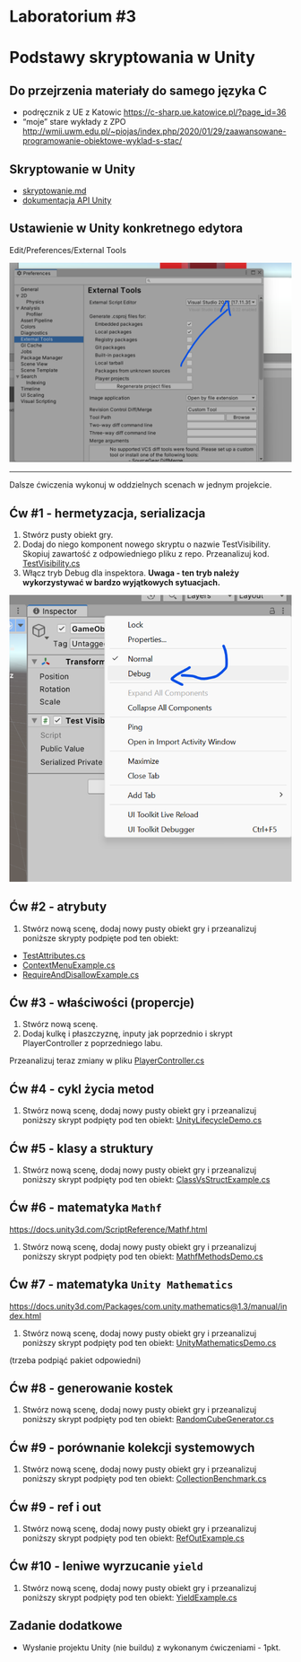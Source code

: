 # Laboratorium \#3


# Podstawy skryptowania w Unity

## Do przejrzenia materiały do samego języka C

- podręcznik z UE z Katowic <https://c-sharp.ue.katowice.pl/?page_id=36>
- “moje” stare wykłady z ZPO
  <http://wmii.uwm.edu.pl/~piojas/index.php/2020/01/29/zaawansowane-programowanie-obiektowe-wyklad-s-stac/>

## Skryptowanie w Unity

- [skryptowanie.md](skryptowanie.md)
- [dokumentacja API Unity](https://docs.unity3d.com/ScriptReference/)

## Ustawienie w Unity konkretnego edytora

Edit/Preferences/External Tools

![](images/c1.png)

------------------------------------------------------------------------

Dalsze ćwiczenia wykonuj w oddzielnych scenach w jednym projekcie.

## Ćw \#1 - hermetyzacja, serializacja

1.  Stwórz pusty obiekt gry.
2.  Dodaj do niego komponent nowego skryptu o nazwie TestVisibility.
    Skopiuj zawartość z odpowiedniego pliku z repo. Przeanalizuj kod.
    [TestVisibility.cs](TestVisibility.cs)
3.  Włącz tryb Debug dla inspektora. **Uwaga - ten tryb należy
    wykorzystywać w bardzo wyjątkowych sytuacjach.**

![](images/c2.png)

## Ćw \#2 - atrybuty

1.  Stwórz nową scenę, dodaj nowy pusty obiekt gry i przeanalizuj
    poniższe skrypty podpięte pod ten obiekt:

- [TestAttributes.cs](TestAttributes.cs)
- [ContextMenuExample.cs](ContextMenuExample.cs)
- [RequireAndDisallowExample.cs](RequireAndDisallowExample.cs)

## Ćw \#3 - właściwości (propercje)

1.  Stwórz nową scenę.
2.  Dodaj kulkę i płaszczyznę, inputy jak poprzednio i skrypt
    PlayerController z poprzedniego labu.

Przeanalizuj teraz zmiany w pliku
[PlayerController.cs](PlayerController.cs)

## Ćw \#4 - cykl życia metod

1.  Stwórz nową scenę, dodaj nowy pusty obiekt gry i przeanalizuj
    poniższy skrypt podpięty pod ten obiekt:
    [UnityLifecycleDemo.cs](UnityLifecycleDemo.cs)

## Ćw \#5 - klasy a struktury

1.  Stwórz nową scenę, dodaj nowy pusty obiekt gry i przeanalizuj
    poniższy skrypt podpięty pod ten obiekt:
    [ClassVsStructExample.cs](ClassVsStructExample.cs)

## Ćw \#6 - matematyka `Mathf`

<https://docs.unity3d.com/ScriptReference/Mathf.html>

1.  Stwórz nową scenę, dodaj nowy pusty obiekt gry i przeanalizuj
    poniższy skrypt podpięty pod ten obiekt:
    [MathfMethodsDemo.cs](MathfMethodsDemo.cs)

## Ćw \#7 - matematyka `Unity Mathematics`

<https://docs.unity3d.com/Packages/com.unity.mathematics@1.3/manual/index.html>

1.  Stwórz nową scenę, dodaj nowy pusty obiekt gry i przeanalizuj
    poniższy skrypt podpięty pod ten obiekt:
    [UnityMathematicsDemo.cs](UnityMathematicsDemo.cs)

(trzeba podpiąć pakiet odpowiedni)

## Ćw \#8 - generowanie kostek

1.  Stwórz nową scenę, dodaj nowy pusty obiekt gry i przeanalizuj
    poniższy skrypt podpięty pod ten obiekt:
    [RandomCubeGenerator.cs](RandomCubeGenerator.cs)

## Ćw \#9 - porównanie kolekcji systemowych

1.  Stwórz nową scenę, dodaj nowy pusty obiekt gry i przeanalizuj
    poniższy skrypt podpięty pod ten obiekt:
    [CollectionBenchmark.cs](CollectionBenchmark.cs)

## Ćw \#9 - ref i out

1.  Stwórz nową scenę, dodaj nowy pusty obiekt gry i przeanalizuj
    poniższy skrypt podpięty pod ten obiekt:
    [RefOutExample.cs](RefOutExample.cs)

## Ćw \#10 - leniwe wyrzucanie `yield`

1.  Stwórz nową scenę, dodaj nowy pusty obiekt gry i przeanalizuj
    poniższy skrypt podpięty pod ten obiekt:
    [YieldExample.cs](YieldExample.cs)

## Zadanie dodatkowe

- Wysłanie projektu Unity (nie buildu) z wykonanym ćwiczeniami - 1pkt.
